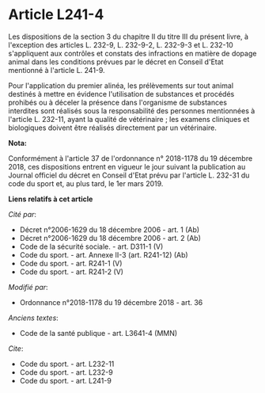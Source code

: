 # Article L241-4

Les dispositions de la section 3 du chapitre II du titre III du présent livre, à l'exception des articles L. 232-9, L.
232-9-2, L. 232-9-3 et L. 232-10 s'appliquent aux contrôles et constats des infractions en matière de dopage animal dans les
conditions prévues par le décret en Conseil d'Etat mentionné à l'article L. 241-9.

Pour l'application du premier alinéa, les prélèvements sur tout animal destinés à mettre en évidence l'utilisation de
substances et procédés prohibés ou à déceler la présence dans l'organisme de substances interdites sont réalisés sous la
responsabilité des personnes mentionnées à l'article L. 232-11, ayant la qualité de vétérinaire ; les examens cliniques et
biologiques doivent être réalisés directement par un vétérinaire.

**Nota:**

Conformément à l'article 37 de l'ordonnance n° 2018-1178 du 19 décembre 2018, ces dispositions entrent en vigueur le jour
suivant la publication au Journal officiel du décret en Conseil d'Etat prévu par l'article L. 232-31 du code du sport et, au
plus tard, le 1er mars 2019.

**Liens relatifs à cet article**

_Cité par_:

  - Décret n°2006-1629 du 18 décembre 2006 - art. 1 (Ab)
  - Décret n°2006-1629 du 18 décembre 2006 - art. 2 (Ab)
  - Code de la sécurité sociale. - art. D311-1 (V)
  - Code du sport. - art. Annexe II-3 (art. R241-12) (Ab)
  - Code du sport. - art. R241-1 (V)
  - Code du sport. - art. R241-2 (V)

_Modifié par_:

  - Ordonnance n°2018-1178 du 19 décembre 2018 - art. 36

_Anciens textes_:

  - Code de la santé publique - art. L3641-4 (MMN)

_Cite_:

  - Code du sport. - art. L232-11
  - Code du sport. - art. L232-9
  - Code du sport. - art. L241-9
